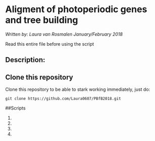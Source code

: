 # Aligment of photoperiodic genes and tree building 

*Written by: Laura van Rosmalen*
*January/February 2018*

Read this entire file before using the script

## Description:










## Clone this repository
Clone this repository to be able to stark working immediately, just do:

```
git clone https://github.com/Laura0607/PBfB2018.git
```

##Scripts

1.
2.
3.
4.





